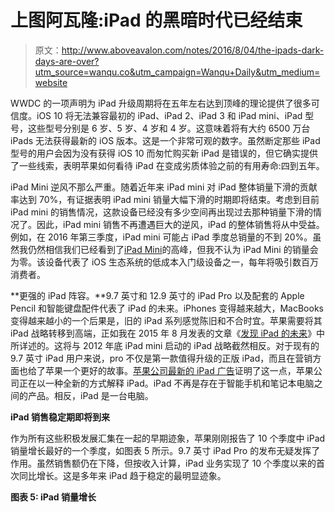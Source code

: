 # 上图阿瓦隆:iPad 的黑暗时代已经结束

> 原文：<http://www.aboveavalon.com/notes/2016/8/04/the-ipads-dark-days-are-over?utm_source=wanqu.co&utm_campaign=Wanqu+Daily&utm_medium=website>

WWDC 的一项声明为 iPad 升级周期将在五年左右达到顶峰的理论提供了很多可信度。iOS 10 将无法兼容最初的 iPad、iPad 2、iPad 3 和 iPad mini、iPad 型号，这些型号分别是 6 岁、5 岁、4 岁和 4 岁。这意味着将有大约 6500 万台 iPads 无法获得最新的 iOS 版本。这是一个非常可观的数字。虽然断定那些 iPad 型号的用户会因为没有获得 iOS 10 而匆忙购买新 iPad 是错误的，但它确实提供了一些线索，表明苹果如何看待 iPad 在变成劣质体验之前的有用寿命:四到五年。

iPad Mini 逆风不那么严重。随着近年来 iPad mini 对 iPad 整体销量下滑的贡献率达到 70%，有证据表明 iPad mini 销量大幅下滑的时期即将结束。考虑到目前 iPad mini 的销售情况，这款设备已经没有多少空间再出现过去那种销量下滑的情况了。因此，iPad mini 销售不再遭遇巨大的逆风，iPad 的整体销售将从中受益。例如，在 2016 年第三季度，iPad mini 可能占 iPad 季度总销量的不到 20%。虽然我仍然相信我们已经看到了[iPad Mini](http://www.aboveavalon.com/notes/2015/11/24/peak-ipad-mini)的高峰，但我不认为 iPad Mini 的销量会为零。该设备代表了 iOS 生态系统的低成本入门级设备之一，每年将吸引数百万消费者。

**更强的 iPad 阵容。**9.7 英寸和 12.9 英寸的 iPad Pro 以及配套的 Apple Pencil 和智能键盘配件代表了 iPad 的未来。iPhones 变得越来越大，MacBooks 变得越来越小的一个后果是，旧的 iPad 系列感觉陈旧和不合时宜。苹果需要将其 iPad 战略转移到高端，正如我在 2015 年 8 月发表的文章《[发现 iPad 的未来](http://www.aboveavalon.com/notes/2015/8/3/finding-ipads-future)》中所详述的。这将与 2012 年底 iPad mini 启动的 iPad 战略截然相反。对于现有的 9.7 英寸 iPad 用户来说，pro 不仅是第一款值得升级的正版 iPad，而且在营销方面也给了苹果一个更好的故事。[苹果公司最新的 iPad 广告](https://www.youtube.com/watch?v=1zPYW6Ipgok)证明了这一点，苹果公司正在以一种全新的方式解释 iPad。iPad 不再是存在于智能手机和笔记本电脑之间的产品。相反，iPad 是一台电脑。

**iPad 销售稳定期即将到来**

作为所有这些积极发展汇集在一起的早期迹象，苹果刚刚报告了 10 个季度中 iPad 销量增长最好的一个季度，如图表 5 所示。9.7 英寸 iPad Pro 的发布无疑发挥了作用。虽然销售额仍在下降，但按收入计算，iPad 业务实现了 10 个季度以来的首次同比增长。这是多年来 iPad 趋于稳定的最明显迹象。

**图表 5: iPad 销量增长**